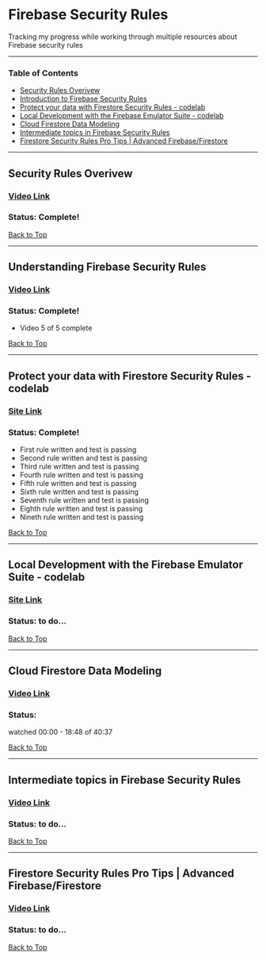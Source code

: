 # Firebase Security Rules

Tracking my progress while working through multiple resources about Firebase security rules

---

### Table of Contents

- [Security Rules Overivew](#security-rules-overivew)
- [Introduction to Firebase Security Rules](#introduction-to-firebase-security-rules)
- [Protect your data with Firestore Security Rules - codelab](#protect-your-data-with-firestore-security-rules---codelab)
- [Local Development with the Firebase Emulator Suite - codelab](#local-development-with-the-firebase-emulator-suite---codelab)
- [Cloud Firestore Data Modeling](#cloud-firestore-data-modeling)
- [Intermediate topics in Firebase Security Rules](#intermediate-topics-in-firebase-security-rules)
- [Firestore Security Rules Pro Tips | Advanced Firebase/Firestore](#firestore-security-rules-pro-tips--advanced-firebasefirestore)

---

## Security Rules Overivew

### [Video Link](https://www.youtube.com/watch?v=TglPc74M3DM)

### Status: Complete!

[Back to Top](#firebase-security-rules)

---

## Understanding Firebase Security Rules

### [Video Link](https://www.youtube.com/watch?v=QEuu9X9L-MU&list=PLl-K7zZEsYLn8h1NyU_OV6dX8mBhH2s_L)

### Status: Complete!

- Video 5 of 5 complete

[Back to Top](#firebase-security-rules)

---

## Protect your data with Firestore Security Rules - codelab

### [Site Link](https://firebase.google.com/codelabs/firebase-rules#0)

### Status: Complete!

- First rule written and test is passing
- Second rule written and test is passing
- Third rule written and test is passing
- Fourth rule written and test is passing
- Fifth rule written and test is passing
- Sixth rule written and test is passing
- Seventh rule written and test is passing
- Eighth rule written and test is passing
- Nineth rule written and test is passing

[Back to Top](#firebase-security-rules)

---

## Local Development with the Firebase Emulator Suite - codelab

### [Site Link](https://firebase.google.com/codelabs/firebase-emulator#0)

### Status: to do...

[Back to Top](#firebase-security-rules)

---

## Cloud Firestore Data Modeling

### [Video Link](https://www.youtube.com/watch?v=lW7DWV2jST0)

### Status:

watched 00:00 - 18:48 of 40:37

[Back to Top](#firebase-security-rules)

---

## Intermediate topics in Firebase Security Rules

### [Video Link](https://www.youtube.com/watch?v=8Mzb9zmnbJs)

### Status: to do...

[Back to Top](#firebase-security-rules)

---

## Firestore Security Rules Pro Tips | Advanced Firebase/Firestore

### [Video Link](https://www.youtube.com/watch?v=oHyTDT3V65U)

### Status: to do...

[Back to Top](#firebase-security-rules)
